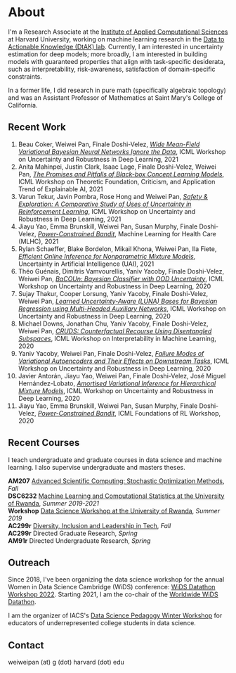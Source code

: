 
# About
I'm a Research Associate at the [Institute of Applied Computational Sciences](https://iacs.seas.harvard.edu) at Harvard University, working on machine learning research in the [Data to Actionable Knowledge (DtAK) lab](https://dtak.github.io). Currently, I am interested in uncertainty estimation for deep models; more broadly, I am interested in building models with guaranteed properties that align with task-specific desiderata, such as interpretability, risk-awareness, satisfaction of domain-specific constraints. 

In a former life, I did research in pure math (specifically algebraic topology) and was an Assistant Professor of Mathematics at Saint Mary's College of California.


## Recent Work
1. Beau Coker, Weiwei Pan, Finale Doshi-Velez, [*Wide Mean-Field Variational Bayesian Neural Networks Ignore the Data*](https://arxiv.org/pdf/2106.07052.pdf), ICML Workshop on Uncertainty and Robustness in Deep Learning, 2021
2. Anita Mahinpei, Justin Clark, Isaac Lage, Finale Doshi-Velez, Weiwei Pan, [*The Promises and Pitfalls of Black-box Concept Learning Models*](http://arxiv.org/abs/2106.13314), ICML Workshop on Theoretic Foundation, Criticism, and Application Trend of Explainable AI, 2021 
3. Varun Tekur, Javin Pombra, Rose Hong and Weiwei Pan, [*Safety & Exploration: A Comparative Study of Uses of Uncertainty in Reinforcement Learning*](), ICML Workshop on Uncertainty and Robustness in Deep Learning, 2021
4. Jiayu Yao, Emma Brunskill, Weiwei Pan, Susan Murphy, Finale Doshi-Velez, [*Power-Constrained Bandit*](https://arxiv.org/pdf/2004.06230.pdf), Machine Learning for Health Care (MLHC), 2021
5. Rylan Schaeffer, Blake Bordelon, Mikail Khona, Weiwei Pan, Ila Fiete, [*Efficient Online Inference for Nonparametric Mixture Models*](https://fietelabmit.files.wordpress.com/2021/06/final_camera_ready.pdf), Uncertainty in Artificial Intelligence (UAI), 2021
6. Théo Guénais, Dimitris Vamvourellis, Yaniv Yacoby, Finale Doshi-Velez, Weiwei Pan, [*BaCOUn: Bayesian Classifier with OOD Uncertainty*](http://www.gatsby.ucl.ac.uk/~balaji/udl2020/accepted-papers/UDL2020-paper-085.pdf), ICML Workshop on Uncertainty and Robustness in Deep Learning, 2020
7. Sujay Thakur, Cooper Lorsung, Yaniv Yacoby, Finale Doshi-Velez, Weiwei Pan, [*Learned Uncertainty-Aware (LUNA) Bases for Bayesian Regression using Multi-Headed Auxiliary Networks*](https://arxiv.org/abs/2006.11695), ICML Workshop on Uncertainty and Robustness in Deep Learning, 2020
8. Michael Downs, Jonathan Chu, Yaniv Yacoby, Finale Doshi-Velez, Weiwei Pan, [*CRUDS: Counterfactual Recourse Using Disentangled Subspaces*](https://finale.seas.harvard.edu/files/finale/files/cruds-_counterfactual_recourse_using_disentangled_subspaces.pdf), ICML Workshop on Interpretability in Machine Learning, 2020
9. Yaniv Yacoby, Weiwei Pan, Finale Doshi-Velez, [*Failure Modes of Variational Autoencoders and Their Effects on Downstream Tasks*](http://www.gatsby.ucl.ac.uk/~balaji/udl2020/accepted-papers/UDL2020-paper-056.pdf), ICML Workshop on Uncertainty and Robustness in Deep Learning, 2020
10. Javier Antorán, Jiayu Yao, Weiwei Pan, Finale Doshi-Velez, José Miguel Hernández-Lobato, [*Amortised Variational Inference for Hierarchical Mixture Models*](http://www.gatsby.ucl.ac.uk/~balaji/udl2020/accepted-papers/UDL2020-paper-139.pdf), ICML Workshop on Uncertainty and Robustness in Deep Learning, 2020
11. Jiayu Yao, Emma Brunskill, Weiwei Pan, Susan Murphy, Finale Doshi-Velez, [*Power-Constrained Bandit*](https://arxiv.org/pdf/2004.06230.pdf), ICML Foundations of RL Workshop, 2020


## Recent Courses
I teach undergraduate and graduate courses in data science and machine learning. I also supervise undergraduate and masters theses.

**AM207** [Advanced Scientific Computing: Stochastic Optimization Methods](https://onefishy.github.io/am207/), *Fall*<br>
**DSC6232** [Machine Learning and Computational Statistics at the University of Rwanda](https://onefishy.github.io/Rwanda-Data-Science/), *Summer 2019-2021*<br>
**Workshop** [Data Science Workshop at the University of Rwanda](https://github.com/onefishy/rwanda_workshop), *Summer 2019*<br>
**AC299r** [Diversity, Inclusion and Leadership in Tech](https://onefishy.github.io/DIL_in_tech/), *Fall*<br>
**AC299r** Directed Graduate Research, *Spring*<br>
**AM91r** Directed Undergraduate Research, *Spring*

## Outreach
Since 2018, I've been organizing the data science workshop for the annual Women in Data Science Cambridge (WiDS) conference: [WiDS Datathon Workshop 2022](https://onefishy.github.io/wids_datathon/). Starting 2021, I am the co-chair of the [Worldwide WiDS Datathon](https://www.widsconference.org).

I am the organizer of IACS's [Data Science Pedagogy Winter Workshop](https://onefishy.github.io/data-science-workshop/) for educators of underrepresented college students in data science.

## Contact
weiweipan (at) g (dot) harvard (dot) edu
